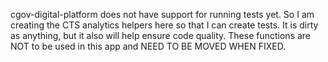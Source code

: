 cgov-digital-platform does not have support for running tests yet. So I am creating the CTS analytics helpers here so that I can create tests. It is dirty as anything, but it also will help ensure code quality. These functions are NOT to be used in this app and NEED TO BE MOVED WHEN FIXED.